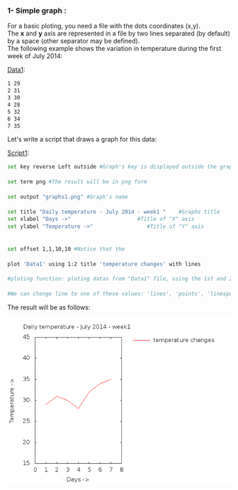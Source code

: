 ### 1- Simple graph :

For a basic ploting, you need a file with the dots coordinates \(x,y\).  
The **x** and **y** axis are represented in a file by two lines separated \(by default\) by a space \(other separator may be defined\).   
The following example shows the variation in temperature during the first week of July 2014:

[Data1](https://raw.githubusercontent.com/SamyMe/intro2gnuplot/master/Data1):

```text
1 29
2 31
3 30
4 28
5 32
6 34
7 35
```

Let's write a script that draws a graph for this data:

[Script1](https://raw.githubusercontent.com/SamyMe/intro2gnuplot/master/Script1):

```bash
set key reverse Left outside #Graph's key is displayed outside the graph. Aligned : left

set term png #The result will be in png form

set output "graphs1.png" #Graph's name

set title "Daily temperature - July 2014 - week1 "    #Graphs title
set xlabel "Days ->"                     #Title of "X" axis
set ylabel "Temperature ->"                 #Title of "Y" axis


set offset 1,1,10,10 #Notice that the 

plot 'Data1' using 1:2 title 'temperature changes' with lines 

#ploting function: ploting datas from "Data1" file, using the 1st and 2nd row. Naming the graph "temperature changes", using straight lines.

#We can change line to one of these values: 'lines', 'points', 'linespoints', 'dots', 'impulses', 'yerrorbars', 'xerrorbars', 'xyerrorbars', 'steps', 'fs'
```

The result will be as follows:

![Graph1](https://raw.githubusercontent.com/SamyMe/intro2gnuplot/master/Graph1.png)

